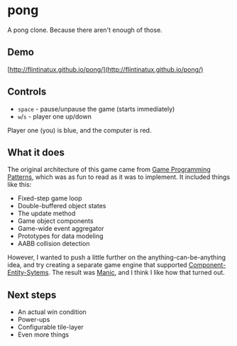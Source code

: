 # pong

A pong clone.  Because there aren't enough of those.

## Demo

  [http://flintinatux.github.io/pong/](http://flintinatux.github.io/pong/)

## Controls

  - `space` - pause/unpause the game (starts immediately)
  - `w`/`s` - player one up/down

Player one (you) is blue, and the computer is red.

## What it does

The original architecture of this game came from [Game Programming Patterns](http://gameprogrammingpatterns.com/), which was as fun to read as it was to implement.  It included things like this:

  - Fixed-step game loop
  - Double-buffered object states
  - The update method
  - Game object components
  - Game-wide event aggregator
  - Prototypes for data modeling
  - AABB collision detection

However, I wanted to push a little further on the anything-can-be-anything idea, and try creating a separate game engine that supported [Component-Entity-Sytems](http://www.gamedev.net/page/resources/_/technical/game-programming/understanding-component-entity-systems-r3013).  The result was [Manic](https://github.com/flintinatux/manic), and I think I like how that turned out.

## Next steps

  - An actual win condition
  - Power-ups
  - Configurable tile-layer
  - Even more things
